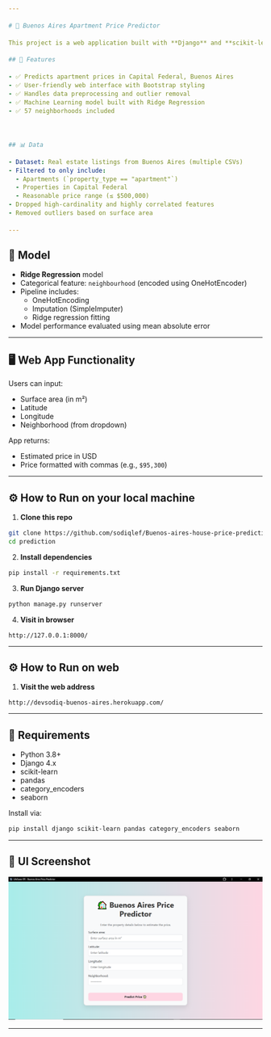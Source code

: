 ```yaml
---

# 🏡 Buenos Aires Apartment Price Predictor

This project is a web application built with **Django** and **scikit-learn** that allows users to estimate apartment prices in Buenos Aires based on key property features like surface area, location (latitude and longitude), and neighborhood.

## 🚀 Features

- ✅ Predicts apartment prices in Capital Federal, Buenos Aires
- ✅ User-friendly web interface with Bootstrap styling
- ✅ Handles data preprocessing and outlier removal
- ✅ Machine Learning model built with Ridge Regression
- ✅ 57 neighborhoods included



## 📊 Data

- Dataset: Real estate listings from Buenos Aires (multiple CSVs)
- Filtered to only include:
  - Apartments (`property_type == "apartment"`)
  - Properties in Capital Federal
  - Reasonable price range (≤ $500,000)
- Dropped high-cardinality and highly correlated features
- Removed outliers based on surface area

---
```


## 🧠 Model

- **Ridge Regression** model
- Categorical feature: `neighbourhood` (encoded using OneHotEncoder)
- Pipeline includes:
  - OneHotEncoding
  - Imputation (SimpleImputer)
  - Ridge regression fitting
- Model performance evaluated using mean absolute error

---

## 🖥️ Web App Functionality

Users can input:

- Surface area (in m²)
- Latitude
- Longitude
- Neighborhood (from dropdown)

App returns:

- Estimated price in USD
- Price formatted with commas (e.g., `$95,300`)

---

## ⚙️ How to Run on your local machine

1. **Clone this repo**

```bash
git clone https://github.com/sodiqlef/Buenos-aires-house-price-prediction.git
cd prediction
```

2. **Install dependencies**

```bash
pip install -r requirements.txt
```

3. **Run Django server**

```bash
python manage.py runserver
```

4. **Visit in browser**

```
http://127.0.0.1:8000/
```

---

## ⚙️ How to Run on web

1. **Visit the web address**

```
http://devsodiq-buenos-aires.herokuapp.com/
```

---

## 🧾 Requirements

- Python 3.8+
- Django 4.x
- scikit-learn
- pandas
- category_encoders
- seaborn

Install via:

```bash
pip install django scikit-learn pandas category_encoders seaborn
```

---

## 📸 UI Screenshot

![App Screenshot](images/Screenshot.png)

---
